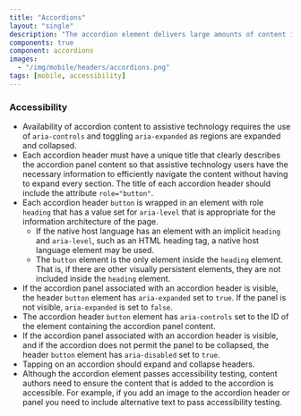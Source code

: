 ```yaml
---
title: "Accordions"
layout: "single"
description: "The accordion element delivers large amounts of content in a small space through progressive disclosure."
components: true
component: accordions
images:
  - "/img/mobile/headers/accordions.png"
tags: [mobile, accessibility]
---
```


### Accessibility

- Availability of accordion content to assistive technology requires the use of `aria-controls` and toggling `aria-expanded` as regions are expanded and collapsed.
- Each accordion header must have a unique title that clearly describes the accordion panel content so that assistive technology users have the necessary information to efficiently navigate the content without having to expand every section. The title of each accordion header should include the attribute `role="button"`.
- Each accordion header `button` is wrapped in an element with role `heading` that has a value set for `aria-level` that is appropriate for the information architecture of the page.
  - If the native host language has an element with an implicit `heading` and `aria-level`, such as an HTML heading tag, a native host language element may be used.
  - The `button` element is the only element inside the `heading` element. That is, if there are other visually persistent elements, they are not included inside the `heading` element.
- If the accordion panel associated with an accordion header is visible, the header `button` element has `aria-expanded` set to `true`. If the panel is not visible, `aria-expanded` is set to `false`.
- The accordion header `button` element has `aria-controls` set to the ID of the element containing the accordion panel content.
- If the accordion panel associated with an accordion header is visible, and if the accordion does not permit the panel to be collapsed, the header `button` element has `aria-disabled` set to `true`.
- Tapping on an accordion should expand and collapse headers.
- Although the accordion element passes accessibility testing, content authors need to ensure the content that is added to the accordion is accessible. For example, if you add an image to the accordion header or panel you need to include alternative text to pass accessibility testing.
